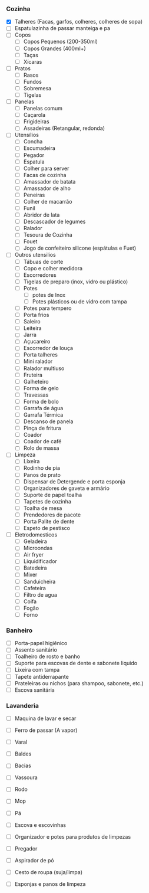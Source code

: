 ### **Cozinha**

- [X]  Talheres (Facas, garfos, colheres, colheres de sopa)
- [ ]  Espatulazinha de passar manteiga e pa
- [ ]  Copos
    - [ ]  Copos Pequenos (200-350ml)
    - [ ]  Copos Grandes (400ml+)
    - [ ]  Taças
    - [ ]  Xícaras
- [ ]  Pratos
    - [ ]  Rasos
    - [ ]  Fundos
    - [ ]  Sobremesa
    - [ ]  Tigelas
- [ ]  Panelas
    - [ ]  Panelas comum
    - [ ]  Caçarola
    - [ ]  Frigideiras
    - [ ]  Assadeiras (Retangular, redonda)
- [ ]  Utensílios
    - [ ]  Concha
    - [ ]  Escumadeira
    - [ ]  Pegador
    - [ ]  Espatula
    - [ ]  Colher para server
    - [ ]  Facas de cozinha
    - [ ]  Amassador de batata
    - [ ]  Amassador de alho
    - [ ]  Peneiras
    - [ ]  Colher de macarrão
    - [ ]  Funil
    - [ ]  Abridor de lata
    - [ ]  Descascador de legumes
    - [ ]  Ralador
    - [ ]  Tesoura de Cozinha
    - [ ]  Fouet
    - [ ]  Jogo de confeiteiro silicone (espátulas e Fuet)
- [ ] Outros utensilios
    - [ ]  Tábuas de corte
    - [ ]  Copo e colher medidora
    - [ ]  Escorredores
    - [ ]  Tigelas de preparo (inox, vidro ou plástico)
    - [ ]  Potes
        - [ ]  potes de Inox
        - [ ]  Potes plásticos ou de vidro com tampa
    - [ ]  Potes para tempero
    - [ ]  Porta frios
    - [ ]  Saleiro
    - [ ]  Leiteira
    - [ ]  Jarra
    - [ ]  Açucareiro
    - [ ]  Escorredor de louça
    - [ ]  Porta talheres
    - [ ]  Mini ralador
    - [ ]  Ralador multiuso    
    - [ ]  Fruteira
    - [ ]  Galheteiro
    - [ ]  Forma de gelo
    - [ ]  Travessas
    - [ ]  Forma de bolo
    - [ ]  Garrafa de água
    - [ ]  Garrafa Térmica
    - [ ]  Descanso de panela
    - [ ]  Pinça de fritura
    - [ ]  Coador
    - [ ]  Coador de café
    - [ ]  Rolo de massa
- [ ] Limpeza
    - [ ]  Lixeira
    - [ ]  Rodinho de pia
    - [ ]  Panos de prato
    - [ ]  Dispensar de Detergende e porta esponja
    - [ ]  Organizadores de gaveta e armário
    - [ ]  Suporte de papel toalha
    - [ ]  Tapetes de cozinha
    - [ ]  Toalha de mesa
    - [ ]  Prendedores de pacote
    - [ ]  Porta Palite de dente
    - [ ]  Espeto de pestisco
- [ ] Eletrodomesticos
    - [ ]  Geladeira
    - [ ]  Microondas
    - [ ]  Air fryer
    - [ ]  Liquidificador
    - [ ]  Batedeira
    - [ ]  Mixer
    - [ ]  Sanduicheira
    - [ ]  Cafeteira
    - [ ]  Filtro de agua
    - [ ]  Coifa
    - [ ]  Fogão
    - [ ]  Forno

### **Banheiro**

- [ ]  Porta-papel higiênico
- [ ]  Assento sanitário
- [ ]  Toalheiro de rosto e banho
- [ ]  Suporte para escovas de dente e sabonete liquido
- [ ]  Lixeira com tampa
- [ ]  Tapete antiderrapante
- [ ]  Prateleiras ou nichos (para shampoo, sabonete, etc.)
- [ ]  Escova sanitária

### **Lavanderia**

- [ ]  Maquina de lavar e secar
- [ ]  Ferro de passar (A vapor)
- [ ]  Varal
- [ ]  Baldes
- [ ]  Bacias
- [ ]  Vassoura
- [ ]  Rodo
- [ ]  Mop
- [ ]  Pá
- [ ]  Escova e escovinhas
- [ ]  Organizador e potes para produtos de limpezas
- [ ]  Pregador
- [ ]  Aspirador de pó
- [ ]  Cesto de roupa (suja/limpa)
- [ ]  Esponjas e panos de limpeza














